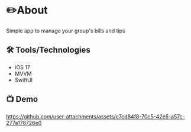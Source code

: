 # ✏️About
Simple app to manage your group's bills and tips

## 🛠 Tools/Technologies
- iOS 17
- MVVM
- SwiftUI

## 📺 Demo
https://github.com/user-attachments/assets/c7cd84f8-70c5-42e5-a57c-277a178726e0


